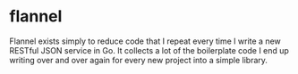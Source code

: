 # flannel

Flannel exists simply to reduce code that I repeat every time I write a new RESTful JSON service in Go. It collects a lot of the boilerplate code I end up writing over and over again for every new project into a simple library.
